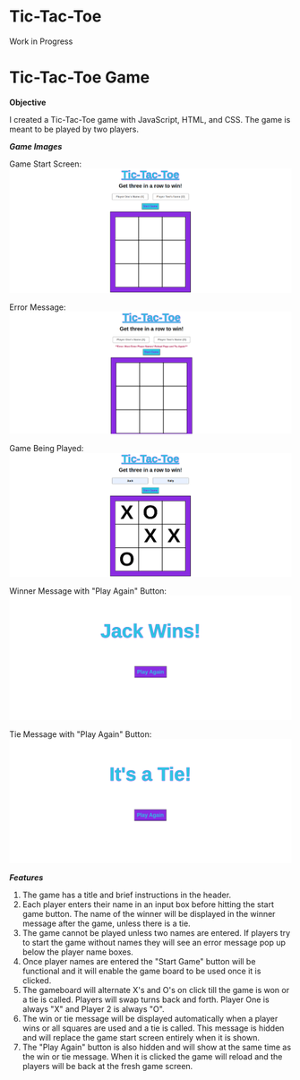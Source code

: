 # Tic-Tac-Toe
Work in Progress
# Tic-Tac-Toe Game

**Objective**

I created a Tic-Tac-Toe game with JavaScript, HTML, and CSS. The game is meant to be played by two players.

***Game Images***

Game Start Screen:
![](images/blankgame.png)

Error Message:
![](images/error.png)

Game Being Played:
![](images/playinggame.png)

Winner Message with "Play Again" Button:
![](images/winner.png)

Tie Message with "Play Again" Button:
![](images/tie.png)

***Features***

1. The game has a title and brief instructions in the header.
2. Each player enters their name in an input box before hitting the start game button. The name of the winner will be displayed in the winner message after the game, unless there is a tie.
3. The game cannot be played unless two names are entered. If players try to start the game without names they will see an error message pop up below the player name boxes.
4. Once player names are entered the "Start Game" button will be functional and it will enable the game board to be used once it is clicked.
5. The gameboard will alternate X's and O's on click till the game is won or a tie is called. Players will swap turns back and forth. Player One is always "X" and Player 2 is always "O".
6. The win or tie message will be displayed automatically when a player wins or all squares are used and a tie is called. This message is hidden and will replace the game start screen entirely when it is shown.
7. The "Play Again" button is also hidden and will show at the same time as the win or tie message. When it is clicked the game will reload and the players will be back at the fresh game screen.
